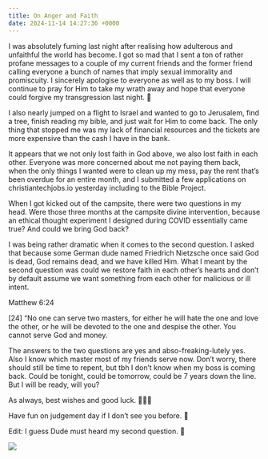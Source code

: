 ```yaml
---
title: On Anger and Faith
date: 2024-11-14 14:27:36 +0000
---
```


I was absolutely fuming last night after realising how adulterous and unfaithful the world has become. I got so mad that I sent a ton of rather profane messages to a couple of my current friends and the former friend calling everyone a bunch of names that imply sexual immorality and promiscuity. I sincerely apologise to everyone as well as to my boss. I will continue to pray for Him to take my wrath away and hope that everyone could forgive my transgression last night. 🙏

I also nearly jumped on a flight to Israel and wanted to go to Jerusalem, find a tree, finish reading my bible, and just wait for Him to come back. The only thing that stopped me was my lack of financial resources and the tickets are more expensive than the cash I have in the bank.

It appears that we not only lost faith in God above, we also lost faith in each other. Everyone was more concerned about me not paying them back, when the only things I wanted were to clean up my mess, pay the rent that’s been overdue for an entire month, and I submitted a few applications on christiantechjobs.io yesterday including to the Bible Project.

When I got kicked out of the campsite, there were two questions in my head. Were those three months at the campsite divine intervention, because an ethical thought experiment I designed during COVID essentially came true? And could we bring God back?

I was being rather dramatic when it comes to the second question. I asked that because some German dude named Friedrich Nietzsche once said God is dead, God remains dead, and we have killed Him. What I meant by the second question was could we restore faith in each other’s hearts and don’t by default assume we want something from each other for malicious or ill intent.

Matthew 6:24

[24] “No one can serve two masters, for either he will hate the one and love the other, or he will be devoted to the one and despise the other. You cannot serve God and money.

The answers to the two questions are yes and abso-freaking-lutely yes. Also I know which master most of my friends serve now. Don’t worry, there should still be time to repent, but tbh I don’t know when my boss is coming back. Could be tonight, could be tomorrow, could be 7 years down the line. But I will be ready, will you?

As always, best wishes and good luck. 🙏🫶😘

Have fun on judgement day if I don’t see you before. 🙏

Edit: I guess Dude must heard my second question. 🤔

![](/225da8f3bfc7aa89a00e4bd067aa15a6.jpeg)